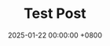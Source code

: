 ---
title: Test Post
description: This is the description.
date: 2025-01-22 00:00:00 +0800
image:
  path: /img/grantwilk_headshot_min.jpg
---